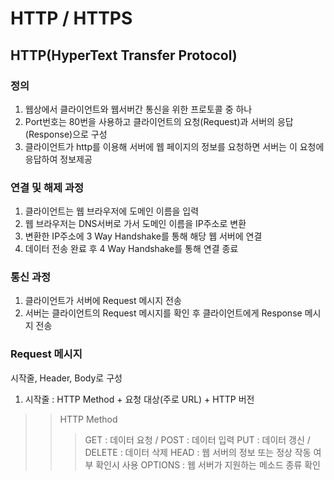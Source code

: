 HTTP / HTTPS
====================================
HTTP(HyperText Transfer Protocol)
------------------------------------
### 정의   
1. 웹상에서 클라이언트와 웹서버간 통신을 위한 프로토콜 중 하나
2. Port번호는 80번을 사용하고 클라이언트의 요청(Request)과 서버의 응답(Response)으로 구성
3. 클라이언트가 http를 이용해 서버에 웹 페이지의 정보를 요청하면 서버는 이 요청에 응답하여
정보제공   

### 연결 및 해제 과정   
1. 클라이언트는 웹 브라우저에 도메인 이름을 입력
2. 웹 브라우저는 DNS서버로 가서 도메인 이름을 IP주소로 변환
3. 변환한 IP주소에 3 Way Handshake를 통해 해당 웹 서버에 연결
4. 데이터 전송 완료 후 4 Way Handshake를 통해 연결 종료   

### 통신 과정   
1. 클라이언트가 서버에 Request 메시지 전송
2. 서버는 클라이언트의 Request 메시지를 확인 후 클라이언트에게 Response 메시지 전송   

### Request 메시지   
시작줄, Header, Body로 구성   
1. 시작줄 : HTTP Method + 요청 대상(주로 URL) + HTTP 버전
>> HTTP Method
>>> GET : 데이터 요청 / POST : 데이터 입력
>>> PUT : 데이터 갱신 / DELETE : 데이터 삭제
>>> HEAD : 웹 서버의 정보 또는 정상 작동 여부 확인시 사용
>>> OPTIONS : 웹 서버가 지원하는 메소드 종류 확인


